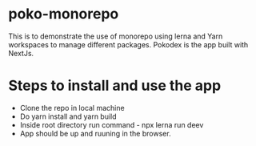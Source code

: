 # poko-monorepo
This is to demonstrate the use of monorepo using lerna and Yarn workspaces to manage different packages. Pokodex is the app built with NextJs.

# Steps to install and use the app

- Clone the repo in local machine
- Do yarn install and yarn build
- Inside root directory run command - npx lerna run deev
- App should be up and ruuning in the browser.
